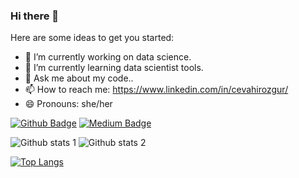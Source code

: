 ### Hi there 👋


Here are some ideas to get you started:

- 🔭 I’m currently working on data science.
- 🌱 I’m currently learning data scientist tools.
- 💬 Ask me about my code..
- 📫 How to reach me: https://www.linkedin.com/in/cevahirozgur/
- 😄 Pronouns: she/her


[![Github Badge](https://img.shields.io/badge/-Github-000?style=quare&labelColor=000&logo=Github&logoColor=white&link=link)](https://github.com/cevahirozgur) 
[![Medium Badge](https://img.shields.io/badge/-Medium-757575?style=flat-quare&labelColor=757575&logo=Medium&logoColor=white&link=link)](https://medium.com/@cevahirozgur) 

![Github stats 1](https://github-readme-stats.vercel.app/api?username=cevahirozgur&show_icons=true&theme=gradient) 
![Github stats 2](https://github-readme-stats.vercel.app/api?username=cevahirozgur&show_icons=true&theme=radical)

[![Top Langs](https://github-readme-stats.vercel.app/api/top-langs/?username=cevahirozgur&langs_count=8)](https://github.com/anuraghazra/github-readme-stats)
